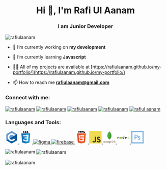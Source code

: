 <h1 align="center">Hi 👋, I'm Rafi Ul Aanam</h1>
<h3 align="center">I am Junior Developer</h3>

<p align="left"> <img src="https://komarev.com/ghpvc/?username=rafiulaanam&label=Profile%20views&color=0e75b6&style=flat" alt="rafiulaanam" /> </p>

- 🔭 I’m currently working on **my development**

- 🌱 I’m currently learning **Javascript**

- 👨‍💻 All of my projects are available at [https://rafiulaanam.github.io/my-portfolio/](https://rafiulaanam.github.io/my-portfolio/)

- 📫 How to reach me **rafiulaanam@gmail.com**

<h3 align="left">Connect with me:</h3>
<p align="left">
<a href="https://twitter.com/rafiulaanam" target="blank"><img align="center" src="https://raw.githubusercontent.com/rahuldkjain/github-profile-readme-generator/master/src/images/icons/Social/twitter.svg" alt="rafiulaanam" height="30" width="40" /></a>
<a href="https://linkedin.com/in/rafiulaanam" target="blank"><img align="center" src="https://raw.githubusercontent.com/rahuldkjain/github-profile-readme-generator/master/src/images/icons/Social/linked-in-alt.svg" alt="rafiulaanam" height="30" width="40" /></a>
<a href="https://fb.com/rafiulaanam" target="blank"><img align="center" src="https://raw.githubusercontent.com/rahuldkjain/github-profile-readme-generator/master/src/images/icons/Social/facebook.svg" alt="rafiulaanam" height="30" width="40" /></a>
<a href="https://instagram.com/rafiulaanam" target="blank"><img align="center" src="https://raw.githubusercontent.com/rahuldkjain/github-profile-readme-generator/master/src/images/icons/Social/instagram.svg" alt="rafiulaanam" height="30" width="40" /></a>
<a href="https://www.youtube.com/c/rafiul aanam" target="blank"><img align="center" src="https://raw.githubusercontent.com/rahuldkjain/github-profile-readme-generator/master/src/images/icons/Social/youtube.svg" alt="rafiul aanam" height="30" width="40" /></a>
</p>

<h3 align="left">Languages and Tools:</h3>
<p align="left"> <a href="https://www.cprogramming.com/" target="_blank" rel="noreferrer"> <img src="https://raw.githubusercontent.com/devicons/devicon/master/icons/c/c-original.svg" alt="c" width="40" height="40"/> </a> <a href="https://www.w3schools.com/css/" target="_blank" rel="noreferrer"> <img src="https://raw.githubusercontent.com/devicons/devicon/master/icons/css3/css3-original-wordmark.svg" alt="css3" width="40" height="40"/> </a> <a href="https://www.figma.com/" target="_blank" rel="noreferrer"> <img src="https://www.vectorlogo.zone/logos/figma/figma-icon.svg" alt="figma" width="40" height="40"/> </a> <a href="https://firebase.google.com/" target="_blank" rel="noreferrer"> <img src="https://www.vectorlogo.zone/logos/firebase/firebase-icon.svg" alt="firebase" width="40" height="40"/> </a> <a href="https://www.w3.org/html/" target="_blank" rel="noreferrer"> <img src="https://raw.githubusercontent.com/devicons/devicon/master/icons/html5/html5-original-wordmark.svg" alt="html5" width="40" height="40"/> </a> <a href="https://developer.mozilla.org/en-US/docs/Web/JavaScript" target="_blank" rel="noreferrer"> <img src="https://raw.githubusercontent.com/devicons/devicon/master/icons/javascript/javascript-original.svg" alt="javascript" width="40" height="40"/> </a> <a href="https://www.mongodb.com/" target="_blank" rel="noreferrer"> <img src="https://raw.githubusercontent.com/devicons/devicon/master/icons/mongodb/mongodb-original-wordmark.svg" alt="mongodb" width="40" height="40"/> </a> <a href="https://nodejs.org" target="_blank" rel="noreferrer"> <img src="https://raw.githubusercontent.com/devicons/devicon/master/icons/nodejs/nodejs-original-wordmark.svg" alt="nodejs" width="40" height="40"/> </a> <a href="https://www.photoshop.com/en" target="_blank" rel="noreferrer"> <img src="https://raw.githubusercontent.com/devicons/devicon/master/icons/photoshop/photoshop-line.svg" alt="photoshop" width="40" height="40"/> </a> </p>

<p><img align="left" src="https://github-readme-stats.vercel.app/api/top-langs?username=rafiulaanam&show_icons=true&locale=en&layout=compact" alt="rafiulaanam" /></p>

<p>&nbsp;<img align="center" src="https://github-readme-stats.vercel.app/api?username=rafiulaanam&show_icons=true&locale=en" alt="rafiulaanam" /></p>

<p><img align="center" src="https://github-readme-streak-stats.herokuapp.com/?user=rafiulaanam&" alt="rafiulaanam" /></p>

